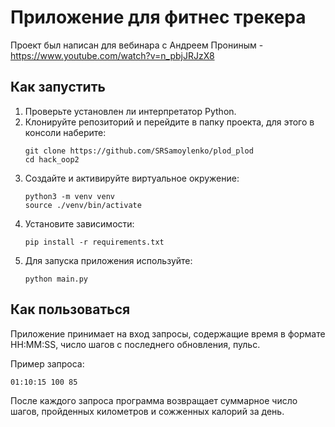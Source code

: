 # Приложение для фитнес трекера
Проект был написан для вебинара с Андреем Прониным - https://www.youtube.com/watch?v=n_pbjJRJzX8

## Как запустить
1. Проверьте установлен ли интерпретатор Python.
2. Клонируйте репозиторий и перейдите в папку проекта, для этого в консоли наберите:
    ```
    git clone https://github.com/SRSamoylenko/plod_plod
    cd hack_oop2
    ```
3. Создайте и активируйте виртуальное окружение:
    ```
    python3 -m venv venv
    source ./venv/bin/activate
    ```
4. Установите зависимости:
    ```
    pip install -r requirements.txt
    ```
5. Для запуска приложения используйте:
    ```
    python main.py
    ```

## Как пользоваться
Приложение принимает на вход запросы, содержащие время в формате HH:MM:SS, число шагов с последнего обновления, пульс.

Пример запроса:
```
01:10:15 100 85
```
После каждого запроса программа возвращает суммарное число шагов, пройденных километров и сожженных калорий за день.
